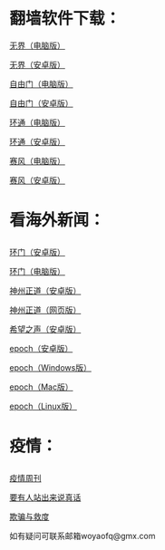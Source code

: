 # 翻墙软件下载：	
<p><a href="https://cdn.jsdelivr.net/gh/woyaofq/xz/u1902.zip">无界（电脑版）</a></p>	
<p><a href="https://cdn.jsdelivr.net/gh/woyaofq/xz/um4.8.apk">无界（安卓版）</a></p>	
<p><a href="https://cdn.jsdelivr.net/gh/woyaofq/xz/fg778p.zip">自由门（电脑版）</a></p>	
<p><a href="https://cdn.jsdelivr.net/gh/woyaofq/xz/fgma42.apk">自由门（安卓版）</a></p>	
<p><a href="https://raw.githubusercontent.com/opipe/up/master/oPipe.zip">环通（电脑版）</a></p>	
<p><a href="https://cdn.jsdelivr.net/gh/opipe/up/oPipe.apk">环通（安卓版）</a></p>	
<p><a href="https://cdn.jsdelivr.net/gh/woyaofq/xz/psiphon3.zip">赛风（电脑版）</a></p>	
<p><a href="https://cdn.jsdelivr.net/gh/woyaofq/xz/PsiphonAndroid.apk">赛风（安卓版）</a></p>	
<h1><p>看海外新闻：</p></h1>	
<p><a href="https://cdn.jsdelivr.net/gh/opipe/up/oGate035.apk">环门（安卓版）</a></p>	
<p><a href="https://cdn.jsdelivr.net/gh/opipe/up/oGate.zip">环门（电脑版）</a></p>	
<p><a href="https://cdn.jsdelivr.net/gh/czicxj2368/www/szzd/SzzdOgate.apk">神州正道（安卓版）</a></p>	
<p><a href="https://cdn.jsdelivr.net/gh/woyaofq/xz/szzdogate.rar">神州正道（网页版）</a></p>	
<p><a href="https://cdn.jsdelivr.net/gh/woyaofq/xz/oHopea.apk">希望之声（安卓版）</a></p>	
<p><a href="https://github.com/fqcdn/fq/releases/download/v1.0.0/fq.apk">epoch（安卓版）</a></p>
<p><a href="https://github.com/fqcdn/fq/releases/download/v1.0.0/epoch_access-1.0.1-win32.zip">epoch（Windows版）</a></p>	
<p><a href="https://github.com/fqcdn/fq/releases/download/v1.0.0/epoch_access-1.0.1-mac.zip">epoch（Mac版）</a></p>	
<p><a href="https://github.com/fqcdn/fq/releases/download/v1.0.0/epoch_access-1.0.1-linux64.tar.xz">epoch（Linux版）</a></p>	
<h1><p>疫情：</p></h1>	
<p><a href="https://cdn.jsdelivr.net/gh/woyaofq/xz/疫情周刊8.pdf">疫情周刊</a></p>	
<p><a href="https://cdn.jsdelivr.net/gh/woyaofq/xz/要有人站出来说真话.pdf">要有人站出来说真话</a></p>	
<p><a href="https://cdn.jsdelivr.net/gh/woyaofq/xz/欺骗与救度.pdf">欺骗与救度</a></p>	
<p>如有疑问可联系邮箱woyaofq@gmx.com </a></p>	
